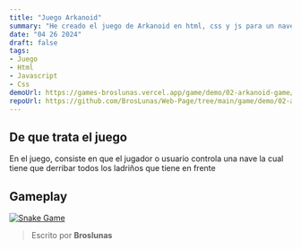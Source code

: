 ```yaml
---
title: "Juego Arkanoid"
summary: "He creado el juego de Arkanoid en html, css y js para un navegador"
date: "04 26 2024"
draft: false
tags:
- Juego
- Html
- Javascript
- Css
demoUrl: https://games-broslunas.vercel.app/game/demo/02-arkanoid-game/
repoUrl: https://github.com/BrosLunas/Web-Page/tree/main/game/demo/02-arkanoid-game
---
```


## De que trata el juego
En el juego, consiste en que el jugador o usuario controla una nave la cual tiene que derribar todos los ladriños que tiene en frente

## Gameplay
[![Snake Game](/img/games/arkanoid.png)](/video/gameplay/arkanoid.mp4)

> Escrito por **Broslunas**